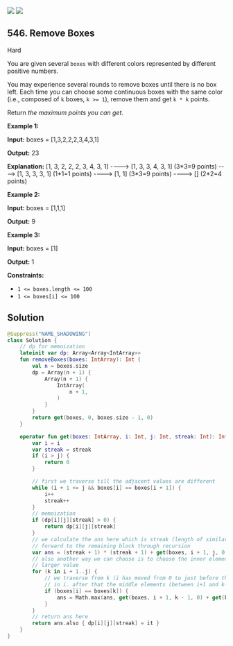 [![](https://img.shields.io/github/stars/javadev/LeetCode-in-Kotlin?label=Stars&style=flat-square)](https://github.com/javadev/LeetCode-in-Kotlin)
[![](https://img.shields.io/github/forks/javadev/LeetCode-in-Kotlin?label=Fork%20me%20on%20GitHub%20&style=flat-square)](https://github.com/javadev/LeetCode-in-Kotlin/fork)

## 546\. Remove Boxes

Hard

You are given several `boxes` with different colors represented by different positive numbers.

You may experience several rounds to remove boxes until there is no box left. Each time you can choose some continuous boxes with the same color (i.e., composed of `k` boxes, `k >= 1`), remove them and get `k * k` points.

Return _the maximum points you can get_.

**Example 1:**

**Input:** boxes = [1,3,2,2,2,3,4,3,1]

**Output:** 23

**Explanation:** [1, 3, 2, 2, 2, 3, 4, 3, 1] ----> [1, 3, 3, 4, 3, 1] (3\*3=9 points) ----> [1, 3, 3, 3, 1] (1\*1=1 points) ----> [1, 1] (3\*3=9 points) ----> [] (2\*2=4 points)

**Example 2:**

**Input:** boxes = [1,1,1]

**Output:** 9

**Example 3:**

**Input:** boxes = [1]

**Output:** 1

**Constraints:**

*   `1 <= boxes.length <= 100`
*   `1 <= boxes[i] <= 100`

## Solution

```kotlin
@Suppress("NAME_SHADOWING")
class Solution {
    // dp for memoization
    lateinit var dp: Array<Array<IntArray>>
    fun removeBoxes(boxes: IntArray): Int {
        val n = boxes.size
        dp = Array(n + 1) {
            Array(n + 1) {
                IntArray(
                    n + 1,
                )
            }
        }
        return get(boxes, 0, boxes.size - 1, 0)
    }

    operator fun get(boxes: IntArray, i: Int, j: Int, streak: Int): Int {
        var i = i
        var streak = streak
        if (i > j) {
            return 0
        }

        // first we traverse till the adjacent values are different
        while (i + 1 <= j && boxes[i] == boxes[i + 1]) {
            i++
            streak++
        }
        // memoization
        if (dp[i][j][streak] > 0) {
            return dp[i][j][streak]
        }
        // we calculate the ans here which is streak (length of similar elements) and move
        // forward to the remaining block through recursion
        var ans = (streak + 1) * (streak + 1) + get(boxes, i + 1, j, 0)
        // also another way we can choose is to choose the inner elements first then the outer similar elements can be combined to get even
        // larger value
        for (k in i + 1..j) {
            // we traverse from k (i has moved from 0 to just before the beginning of different elements) and keep searching for same value as
            // in i. after that the middle elements (between i+1 and k-1) are sent to differnt partition and from k to j(ending) we send the updated streak
            if (boxes[i] == boxes[k]) {
                ans = Math.max(ans, get(boxes, i + 1, k - 1, 0) + get(boxes, k, j, streak + 1))
            }
        }
        // return ans here
        return ans.also { dp[i][j][streak] = it }
    }
}
```
